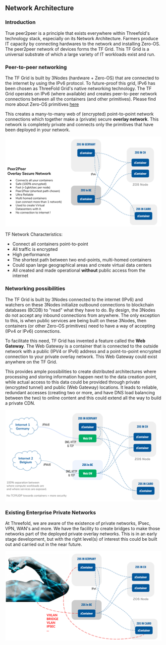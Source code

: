 ## Network Architecture

### Introduction
True peer2peer is a principle that exists everywhere within Threefold's technology stack, especially on its Network Architecture. Farmers produce IT capacity by connecting hardwares to the network and installing Zero-OS. The peer2peer network of devices forms the TF Grid. This TF Grid is a universal substrate of which a large variety of IT workloads exist and run.

### Peer-to-peer networking
The TF Grid is built by 3Nodes (hardware + Zero-OS) that are connected to the internet by using the IPv6 protocol. To future-proof this grid, IPv6 has been chosen as ThreeFold Grid's native networking technology. The TF Grid operates on IPv6 (where available) and creates peer-to-peer network connections between all the containers (and other primitives). Please find more about Zero-OS primitives [here](https://manual-testnet.threefold.io/#/code) 

This creates a many-to-many web of (encrypted) point-to-point network connections which together make a (private) secure __overlay network__. This network is completely private and connects only the primitives that have been deployed in your network.

![](./img/network_architecture2.png)

TF Network Characteristics:
- Connect all containers point-to-point
- All traffic is encrypted
- High performance
- The shortest path between two end-points, multi-homed containers
- Could span large geographical areas and create virtual data centers
- All created and made operational **without** public access from the internet

### Networking possibilities 
The TF Grid is built by 3Nodes connected to the internet (IPv6) and watchers on these 3Nodes initialize outbound connections to blockchain databases (BCDB) to "read" what they have to do. By design, the 3Nodes do not accept any inbound connections from anywhere. The only exception to this, is when public services are being built on these 3Nodes, then containers (or other Zero-OS primitives) need to have a way of accepting (IPv4 or IPv6) connections.

To facilitate this need, TF Grid has invented a feature called the __Web Gateway__. The Web Gateway is a container that is connected to the outside network with a public (IPV4 or IPv6) address and a point-to-point encrypted connection to your private overlay network. This Web Gateway could exist anywhere on the TF Grid.

This provides ample possibilities to create distributed architectures where processing and storing information happen next to the data creation point, while actual access to this data could be provided through private (encrypted tunnel) and public (Web Gateway) locations. It leads to reliable, redundant accesses (creating two or more, and have DNS load balancing between the two) to online content and this could extend all the way to build a private CDN.

![](./img/network_architecture4.png)

### Existing Enterprise Private Networks
At Threefold, we are aware of the existence of private networks, IPsec, VPN, WAN's and more. We have the facility to create bridges to make those networks part of the deployed private overlay networks. This is in an early stage development, but with the right level(s) of interest this could be built out and carried out in the near future.

![](./img/network_architecture.png)